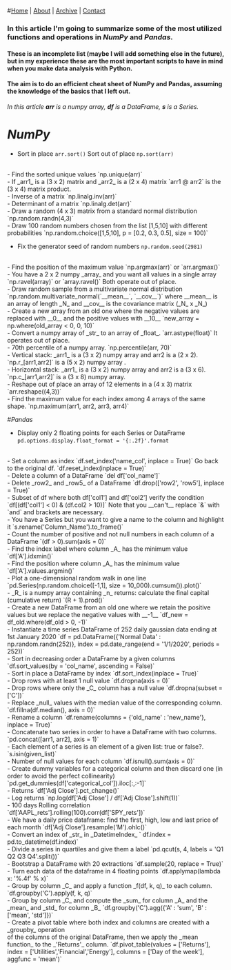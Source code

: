 #[Home](https://antonio-catalano.github.io/#) | [About](https://antonio-catalano.github.io/about.html) | [Archive](https://antonio-catalano.github.io/Archive.html) | [Contact](https://antonio-catalano.github.io/form-contact.html)

### In this article I'm going to summarize some of the most utilized functions and operations in _NumPy_ and _Pandas_.

#### These is an incomplete list (maybe I will add something else in the future), but in my experience these are the most important scripts to have in mind when you make data analysis with Python.
#### The aim is to do an efficient cheat sheet of NumPy and Pandas, assuming the knowledge of the basics that I left out.

*In this article __arr__ is a numpy array, __df__ is a DataFrame, __s__ is a Series.*

# _NumPy_

- Sort in place `arr.sort()`
Sort out of place `np.sort(arr)`
<br>
- Find the sorted unique values `np.unique(arr)`
<br>
- If _arr1_ is a (3 x 2) matrix and _arr2_ is a (2 x 4) matrix
`arr1 @ arr2` is the (3 x 4) matrix product.
<br>
- Inverse of a matrix
`np.linalg.inv(arr)`
<br>
- Determinant of a matrix
`np.linalg.det(arr)`
<br>
- Draw a random (4 x 3) matrix from a standard normal distribution
`np.random.randn(4,3)`
<br>
- Draw 100 random numbers chosen from the list [1,5,10] with different probabilities
`np.random.choice([1,5,10], p = [0.2, 0.3, 0.5], size = 100)`
<br>

- Fix the generator seed of random numbers `np.random.seed(2981)`
<br>
- Find the position of the maximum value `np.argmax(arr)` or `arr.argmax()`
<br>
- You have a 2 x 2 numpy _array_ and you want all values in a single array
`np.ravel(array)` or `array.ravel()`
Both operate out of place.
<br>
- Draw random sample from a multivariate normal distribution
`np.random.multivariate_normal(`__mean__`, `__cov__`)`
where __mean__ is an array of length _N_ and __cov__ is the covariance matrix (_N_ x _N_)
<br>
- Create a new array from an old one where the negative values are replaced with __0__
and the positive values with __10__
`new_array = np.where(old_array < 0, 0, 10)`
<br>
- Convert a numpy array of _str_ to an array of _float_.
`arr.astype(float)`
It operates out of place.
<br>
- 70th percentile of a numpy array.
`np.percentile(arr, 70)`
<br>
- Vertical stack: _arr1_ is a (3 x 2) numpy array and arr2 is a (2 x 2).
`np.r_[arr1,arr2]` is a (5 x 2) numpy array .
<br>
- Horizontal stack: _arr1_ is a (3 x 2) numpy array and arr2 is a (3 x 6).
`np.c_[arr1,arr2]` is a (3 x 8) numpy array.
<br>
- Reshape out of place an array of 12 elements in a (4 x 3) matrix
`arr.reshape((4,3))`
<br>
- Find the maximum value for each index among 4 arrays of the same shape.
`np.maximum(arr1, arr2, arr3, arr4)`

#_Pandas_

- Display only 2 floating points for each Series or DataFrame
`pd.options.display.float_format = '{:.2f}'.format`
<br>
- Set a column as index
`df.set_index('name_col', inplace = True)`
Go back to the original df.
`df.reset_index(inplace = True)`
<br>
- Delete a column of a DataFrame
`del df['col_name']`
<br>
- Delete _row2_ and _row5_ of a DataFrame
`df.drop(['row2', 'row5'], inplace = True)`
<br>
- Subset of df where both df['col1'] and df['col2'] verify the condition
`df[(df['col1'] < 0) & (df.col2 > 10)]`
Note that you __can't__ replace `&` with `and` and brackets are necessary.
<br>
- You have a Series but you want to give a name to the column and highlight it
`s.rename('Column_Name').to_frame()`
<br>
- Count the number of positive and not null numbers in each column of a DataFrame
`(df > 0).sum(axis = 0)`
<br>
- Find the index label where column _A_ has the minimum value
`df['A'].idxmin()`
<br>
- Find the position where column _A_ has the minimum value
`df['A'].values.argmin()`
<br>
- Plot a one-dimensional random walk in one line
`pd.Series(np.random.choice([-1,1], size = 10_000).cumsum()).plot()`
<br>
- _R_ is a numpy array containing _n_ returns: calculate the final capital (cumulative return)
`(R + 1).prod()`
<br>
- Create a new DataFrame from an old one where we retain the positive values but we replace
the negative values with __-1__
`df_new = df_old.where(df_old > 0, -1)`
<br>
- Instantiate a time series DataFrame of 252 daily gaussian data ending at 1st January 2020
`df = pd.DataFrame({'Normal Data' : np.random.randn(252)}, index = pd.date_range(end = '1/1/2020', periods = 252))`
<br>
- Sort in decreasing order a DataFrame by a given columns
`df.sort_values(by = 'col_name', ascending = False)`
<br>
- Sort in place a DataFrame by index
`df.sort_index(inplace = True)`
<br>
- Drop rows with at least 1 null value
`df.dropna(axis = 0)`
<br>
- Drop rows where only the _C_ column has a null value
`df.dropna(subset = ['C'])`
<br>
- Replace _null_ values with the median value of the corresponding column.
`df.fillna(df.median(), axis = 0)`
<br>
- Rename a column
`df.rename(columns = {'old_name' : 'new_name'}, inplace = True)`
<br>
- Concatenate two series in order to have a DataFrame with two columns.
`pd.concat([arr1, arr2], axis = 1)`
<br>
- Each element of a series is an element of a given list: true or false?.
`s.isin(given_list)`
<br>
- Number of null values for each column
`df.isnull().sum(axis = 0)`
<br>
- Create dummy variables for a categorical column and then discard one (in order to avoid the perfect collinearity)
`pd.get_dummies(df['categorical_col']).iloc[:,:-1]`
<br>
- Returns
`df['Adj Close'].pct_change()`
<br>
- Log returns
`np.log(df['Adj Close'] / df['Adj Close'].shift(1))`
<br>
- 100 days Rolling correlation
`df['AAPL_rets'].rolling(100).corr(df['SPY_rets'])`
<br>
- We have a daily price dataframe: find the first, high, low and last price of each month
`df['Adj Close'].resample('M').ohlc()`
<br>
- Convert an index of _str_ in _DatetimeIndex_
` df.index = pd.to_datetime(df.index)`
<br>
- Divide a series in quartiles and give them a label
`pd.qcut(s, 4, labels = 'Q1 Q2 Q3 Q4'.split())`
<br>
- Bootstrap a DataFrame with 20 extractions
`df.sample(20, replace = True)`
<br>
- Turn each data of the dataframe in 4 floating points
`df.applymap(lambda x: '%.4f' % x)`
<br>
- Group by column _C_ and apply a function _f(df, k, q)_ to each column.
`df.groupby('C').apply(f, k, q)`
<br>
- Group by column _C_ and compute the _sum_ for column _A_ and the _mean_ and _std_ for column _B_
`df.groupby('C').agg({'A' : 'sum', 'B' : ['mean', 'std']})`
<br>
- Create a pivot table where both index and columns are created with a _groupby_ operation <br>of the columns of the original DataFrame, then we apply the _mean function_ to the _'Returns'_ column.
`df.pivot_table(values = ['Returns'], index = ['Utilities','Financial','Energy'], columns = ['Day of the week'], aggfunc = 'mean')`
<br>
